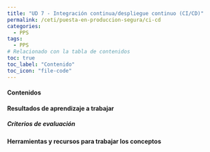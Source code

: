 ```yaml
---
title: "UD 7 - Integración continua/despliegue continuo (CI/CD)"
permalink: /ceti/puesta-en-produccion-segura/ci-cd
categories:
  - PPS
tags:
  - PPS
# Relacionado con la tabla de contenidos
toc: true
toc_label: "Contenido"
toc_icon: "file-code"
---
```


#### Contenidos

#### Resultados de aprendizaje a trabajar

##### Criterios de evaluación

#### Herramientas y recursos para trabajar los conceptos

